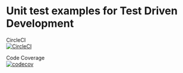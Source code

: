 # Unit test examples for Test Driven Development
CircleCI  
[![CircleCI](https://circleci.com/gh/szaboz89/tdd-examples.svg?style=svg)](https://circleci.com/gh/szaboz89/tdd-examples)

Code Coverage  
[![codecov](https://codecov.io/gh/szaboz89/tdd-examples/branch/master/graph/badge.svg)](https://codecov.io/gh/szaboz89/tdd-examples)
